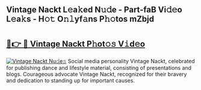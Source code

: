 ## Vintage Nackt L𝚎a𝚔ed N𝚞𝚍e - Part-faB Vi𝚍𝚎o L𝚎a𝚔s - H𝚘𝚝 O𝚗𝚕yf𝚊ns P𝚑𝚘tos mZbjd

# <h2><a href="http://kf60mdf.oniu.top/?m=Vintage+Nackt">🔗👉 🔴 Vintage Nackt P𝚑ot𝚘𝚜 V𝚒d𝚎o</a></h2>

[![Vintage Nackt Nu𝚍e𝚜](https://i.imgur.com/0qMVB7G.gif)](http://kf60mdf.oniu.top/?m=Vintage+Nackt)
Social media personality Vintage Nackt, celebrated for publishing dance and lifestyle material, consisting of presentations and blogs. Courageous advocate Vintage Nackt, recognized for their bravery and dedication to standing up for important causes.  
